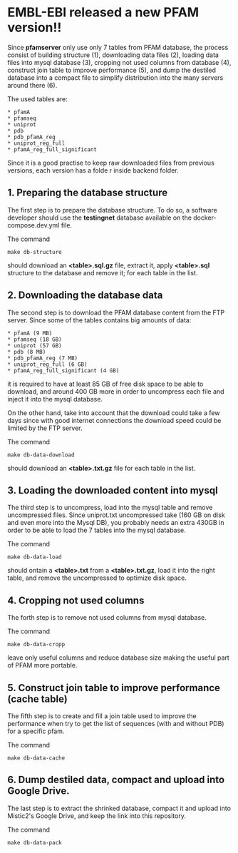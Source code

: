 # EMBL-EBI released a new PFAM version!!

Since **pfamserver** only use only 7 tables from PFAM database, the process consist of building structure (1), downloading data files (2), loading data files into mysql database (3), cropping not used columns from database (4), construct join table to improve performance (5), and dump the destiled database into a compact file to simplify distribution into the many servers around there (6).

The used tables are:

    * pfamA
    * pfamseq
    * uniprot
    * pdb
    * pdb_pfamA_reg
    * uniprot_reg_full
    * pfamA_reg_full_significant

Since it is a good practise to keep raw downloaded files from previous versions, each version has a folde r inside backend folder.


## 1. Preparing the database structure

The first step is to prepare the database structure. To do so, a software developer should use the **testingnet** database available on the docker-compose.dev.yml file.

The command

    make db-structure

should download an **\<table\>.sql.gz** file, extract it, apply **\<table\>.sql** structure to the database and remove it; for each table in the list.


## 2. Downloading the database data

The second step is to download the PFAM database content from the FTP server. Since some of the tables contains big amounts of data:

    * pfamA (9 MB)
    * pfamseq (18 GB)
    * uniprot (57 GB)
    * pdb (8 MB)
    * pdb_pfamA_reg (7 MB)
    * uniprot_reg_full (6 GB)
    * pfamA_reg_full_significant (4 GB)

it is required to have at least 85 GB of free disk space to be able to download, and around 400 GB more in order to uncompress each file and inject it into the mysql database.

On the other hand, take into account that the download could take a few days since with good internet connections the download speed could be limited by the FTP server.

The command

    make db-data-download


should download an **\<table\>.txt.gz** file for each table in the list.


## 3. Loading the downloaded content into mysql

The third step is to uncompress, load into the mysql table and remove uncompressed files. Since uniprot.txt uncompressed take (160 GB on disk and even more into the Mysql DB), you probably needs an extra 430GB in order to be able to load the 7 tables into the mysql database.

The command

    make db-data-load


should ontain a **\<table\>.txt** from a **\<table\>.txt.gz**, load it into the right table, and remove the uncompressed to optimize disk space.


## 4. Cropping not used columns

The forth step is to remove not used columns from mysql database.

The command

    make db-data-cropp

leave only useful columns and reduce database size making the useful part of PFAM more portable.


## 5. Construct join table to improve performance (cache table)

The fifth step is to create and fill a join table used to improve the performance when try to get the list of sequences (with and without PDB) for a specific pfam.

The command

    make db-data-cache


## 6. Dump destiled data, compact and upload into Google Drive.

The last step is to extract the shrinked database, compact it and upload into Mistic2's Google Drive, and keep the link into this repository.

The command

    make db-data-pack
